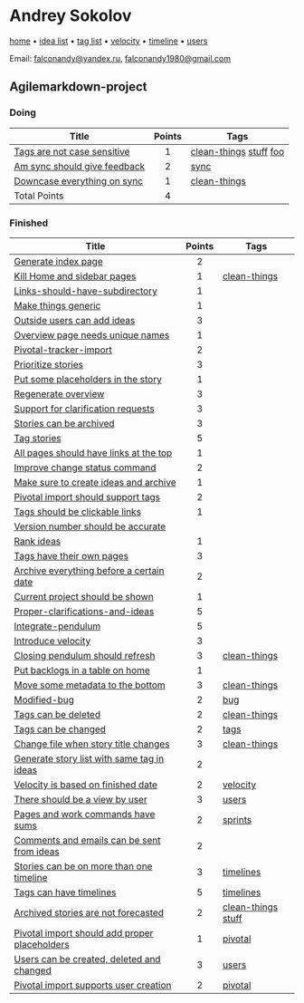 # Andrey Sokolov

[home](../index.md) • [idea list](../ideas.md) • [tag list](../tags.md) • [velocity](../velocity.md) • [timeline](../timeline.md) • [users](../users.md)

Email: falconandy@yandex.ru, falconandy1980@gmail.com  

## Agilemarkdown-project

### Doing
| Title | Points | Tags |
|---|:---:|---|
| [Tags are not case sensitive](../agilemarkdown-project/Tags-are-not-case-sensitive.md) | 1 | [clean-things](../tags/clean-things.md) [stuff](../tags/stuff.md) [foo](../tags/foo.md) |
| [Am sync should give feedback](../agilemarkdown-project/Am-sync-should-give-feedback.md) | 2 | [sync](../tags/sync.md) |
| [Downcase everything on sync](../agilemarkdown-project/downcase-everything-on-sync.md) | 1 | [clean-things](../tags/clean-things.md) |
| Total Points | 4 | |

### Finished
| Title | Points | Tags |
|---|:---:|---|
| [Generate index page](../agilemarkdown-project/generate-index-page.md) | 2 |  |
| [Kill Home and sidebar pages](../agilemarkdown-project/kill-Home-and-sidebar-pages.md) | 1 | [clean-things](../tags/clean-things.md) |
| [Links-should-have-subdirectory](../agilemarkdown-project/links-should-have-subdirectory.md) | 1 |  |
| [Make things generic](../agilemarkdown-project/make-things-generic.md) | 1 |  |
| [Outside users can add ideas](../agilemarkdown-project/outside-users-can-add-ideas.md) | 3 |  |
| [Overview page needs unique names](../agilemarkdown-project/overview-page-needs-unique-names.md) | 1 |  |
| [Pivotal-tracker-import](../agilemarkdown-project/pivotal-tracker-import.md) | 2 |  |
| [Prioritize stories](../agilemarkdown-project/prioritize-stories.md) | 3 |  |
| [Put some placeholders in the story](../agilemarkdown-project/put-some-placeholders-in-the-story.md) | 1 |  |
| [Regenerate overview](../agilemarkdown-project/regenerate-overview.md) | 3 |  |
| [Support for clarification requests](../agilemarkdown-project/support-for-clarification-requests.md) | 3 |  |
| [Stories can be archived](../agilemarkdown-project/stories-can-be-archived.md) | 3 |  |
| [Tag stories](../agilemarkdown-project/tag-stories.md) | 5 |  |
| [All pages should have links at the top](../agilemarkdown-project/all-pages-should-have-links-at-the-top.md) | 1 |  |
| [Improve change status command](../agilemarkdown-project/improve-change-status-command.md) | 2 |  |
| [Make sure to create ideas and archive](../agilemarkdown-project/make-sure-to-create-ideas-and-archive.md) | 1 |  |
| [Pivotal import should support tags](../agilemarkdown-project/pivotal-import-should-support-tags.md) | 2 |  |
| [Tags should be clickable links](../agilemarkdown-project/tags-should-be-clickable-links.md) | 1 |  |
| [Version number should be accurate](../agilemarkdown-project/version-number-should-be-accurate.md) |  |  |
| [Rank ideas](../agilemarkdown-project/rank-ideas.md) | 1 |  |
| [Tags have their own pages](../agilemarkdown-project/tags-have-their-own-pages.md) | 3 |  |
| [Archive everything before a certain date](../agilemarkdown-project/archive-everything-before-a-certain-date.md) | 2 |  |
| [Current project should be shown](../agilemarkdown-project/current-project-should-be-shown.md) | 1 |  |
| [Proper-clarifications-and-ideas](../agilemarkdown-project/proper-clarifications-and-ideas.md) | 5 |  |
| [Integrate-pendulum](../agilemarkdown-project/integrate-pendulum.md) | 5 |  |
| [Introduce velocity](../agilemarkdown-project/introduce-velocity.md) | 3 |  |
| [Closing pendulum should refresh](../agilemarkdown-project/closing-pendulum-should-refresh.md) | 3 | [clean-things](../tags/clean-things.md) |
| [Put backlogs in a table on home](../agilemarkdown-project/put-backlogs-in-a-table-on-home.md) | 1 |  |
| [Move some metadata to the bottom](../agilemarkdown-project/Move-some-metadata-to-the-bottom.md) | 3 | [clean-things](../tags/clean-things.md) |
| [Modified-bug](../agilemarkdown-project/modified-bug.md) | 2 | [bug](../tags/bug.md) |
| [Tags can be deleted](../agilemarkdown-project/Tags-can-be-deleted.md) | 2 | [clean-things](../tags/clean-things.md) |
| [Tags can be changed](../agilemarkdown-project/Tags-can-be-changed.md) | 2 | [tags](../tags/tags.md) |
| [Change file when story title changes](../agilemarkdown-project/change-file-when-story-title-changes.md) | 3 | [clean-things](../tags/clean-things.md) |
| [Generate story list with same tag in ideas](../agilemarkdown-project/Generate-story-list-with-same-tag-in-ideas.md) | 2 |  |
| [Velocity is based on finished date](../agilemarkdown-project/velocity-is-based-on-finished-date.md) | 2 | [velocity](../tags/velocity.md) |
| [There should be a view by user](../agilemarkdown-project/There-should-be-a-view-by-user.md) | 3 | [users](../tags/users.md) |
| [Pages and work commands have sums](../agilemarkdown-project/Pages-and-work-commands-have-sums.md) | 2 | [sprints](../tags/sprints.md) |
| [Comments and emails can be sent from ideas](../agilemarkdown-project/comments-and-emails-can-be-sent-from-ideas.md) | 2 |  |
| [Stories can be on more than one timeline](../agilemarkdown-project/stories-can-be-on-more-than-one-timeline.md) | 3 | [timelines](../tags/timelines.md) |
| [Tags can have timelines](../agilemarkdown-project/Tags-can-have-timelines.md) | 5 | [timelines](../tags/timelines.md) |
| [Archived stories are not forecasted](../agilemarkdown-project/archived-stories-are-not-forecasted.md) | 2 | [clean-things](../tags/clean-things.md) [stuff](../tags/stuff.md) |
| [Pivotal import should add proper placeholders](../agilemarkdown-project/pivotal-import-should-add-proper-placeholders.md) | 1 | [pivotal](../tags/pivotal.md) |
| [Users can be created, deleted and changed](../agilemarkdown-project/users-can-be-created-deleted-and-changed.md) | 3 | [users](../tags/users.md) |
| [Pivotal import supports user creation](../agilemarkdown-project/Pivotal-import-supports-user-creation.md) | 2 | [pivotal](../tags/pivotal.md) |
